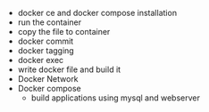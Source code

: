 - docker ce and docker compose installation
- run the container
- copy the file to container
- docker commit
- docker tagging
- docker exec
- write docker file and build it
- Docker Network
- Docker compose
    - build applications using mysql and webserver

 

  

